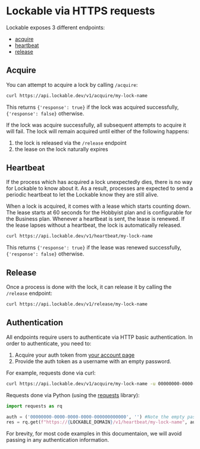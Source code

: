 # Lockable via HTTPS requests

Lockable exposes 3 different endpoints:

* [acquire](#acquire)
* [heartbeat](#heartbeat)
* [release](#release)

## Acquire
You can attempt to acquire a lock by calling `/acquire`:
```bash
curl https://api.lockable.dev/v1/acquire/my-lock-name
```
This returns `{'response': true}` if the lock was acquired successfully, `{'response': false}` otherwise.

If the lock was acquire successfully, all subsequent attempts to acquire it will fail. The lock will remain acquired until either of the following happens:
1. the lock is released via the `/release` endpoint
2. the lease on the lock naturally expires

## Heartbeat
If the process which has acquired a lock unexpectedly dies, there is no way for Lockable to know about it. As a result, processes are expected to send a periodic heartbeat to let the Lockable know they are still alive.

When a lock is acquired, it comes with a lease which starts counting down. The lease starts at 60 seconds for the Hobbyist plan and is configurable for the Business plan. Whenever a heartbeat is sent, the lease is renewed. If the lease lapses without a heartbeat, the lock is automatically released.

```bash
curl https://api.lockable.dev/v1/heartbeat/my-lock-name
```
This returns `{'response': true}` if the lease was renewed successfully, `{'response': false}` otherwise.

## Release
Once a process is done with the lock, it can release it by calling the `/release` endpoint:
```bash
curl https://api.lockable.dev/v1/release/my-lock-name
```

## Authentication
All endpoints require users to authenticate via HTTP basic authentication. In order to authenticate, you need to:

1. Acquire your auth token from [your account page](https://lockable.dev/account)
2. Provide the auth token as a username with an empty password.

For example, requests done via curl:
```bash
curl https://api.lockable.dev/v1/acquire/my-lock-name -u 00000000-0000-0000-0000-000000000000:
```

Requests done via Python (using the [requests](https://pypi.org/project/requests/) library):
```python
import requests as rq

auth = ('00000000-0000-0000-0000-000000000000', '') #Note the empty password
res = rq.get(f"https://{LOCKABLE_DOMAIN}/v1/heartbeat/my-lock-name", auth=auth)
```

For brevity, for most code examples in this documentaion, we will avoid passing in any authentication information.


